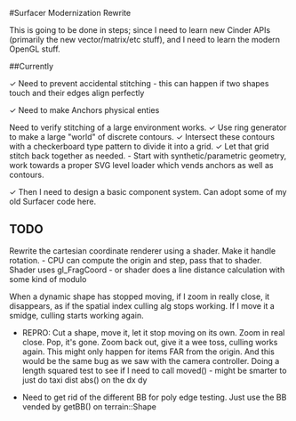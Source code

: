 #Surfacer Modernization Rewrite

This is going to be done in steps; since I need to learn new Cinder APIs (primarily the new vector/matrix/etc stuff), and I need to learn the modern OpenGL stuff.

##Currently

✓ Need to prevent accidental stitching
	- this can happen if two shapes touch and their edges align perfectly

✓ Need to make Anchors physical enties

Need to verify stitching of a large environment works. 
	✓ Use ring generator to make a large "world" of discrete contours.
	✓ Intersect these contours with a checkerboard type pattern to divide it into a grid.
	✓ Let that grid stitch back together as needed.
	- Start with synthetic/parametric geometry, work towards a proper SVG level loader which vends anchors as well as contours.

✓ Then I need to design a basic component system. Can adopt some of my old Surfacer code here.


## TODO

Rewrite the cartesian coordinate renderer using a shader. Make it handle rotation.
	- CPU can compute the origin and step, pass that to shader. Shader uses gl_FragCoord - or shader does a line distance calculation with some kind of modulo

When a dynamic shape has stopped moving, if I zoom in really close, it disappears, as if the spatial index culling alg stops working. If I move it a smidge, culling starts working again.
- REPRO: Cut a shape, move it, let it stop moving on its own. Zoom in real close. Pop, it's gone. Zoom back out, give it a wee toss, culling works again.
	This might only happen for items FAR from the origin. And this would be the same bug as we saw with the camera controller. Doing a length squared test to see if I need to call moved() - might be smarter to just do taxi dist abs() on the dx dy

- Need to get rid of the different BB for poly edge testing. Just use the BB vended by getBB() on terrain::Shape
